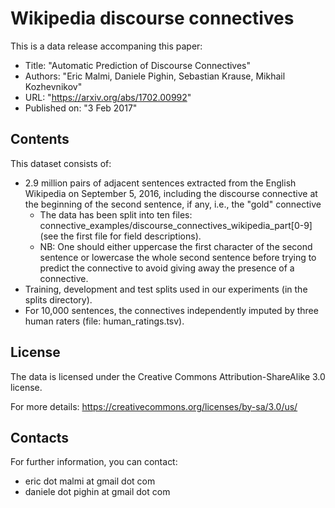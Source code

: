 # Wikipedia discourse connectives

This is a data release accompaning this paper:

-  Title: "Automatic Prediction of Discourse Connectives"
-  Authors: "Eric Malmi, Daniele Pighin, Sebastian Krause, Mikhail Kozhevnikov"
-  URL: "https://arxiv.org/abs/1702.00992"
-  Published on: "3 Feb 2017"

## Contents

This dataset consists of:

- 2.9 million pairs of adjacent sentences extracted from the English Wikipedia
  on September 5, 2016, including the discourse connective at the beginning of
  the second sentence, if any, i.e., the "gold" connective
  - The data has been split into ten files:
    connective_examples/discourse_connectives_wikipedia_part[0-9] (see the 
    first file for field descriptions).
  - NB: One should either uppercase the first character of the second sentence
    or lowercase the whole second sentence before trying to predict the
    connective to avoid giving away the presence of a connective.
- Training, development and test splits used in our experiments (in the splits
  directory).
- For 10,000 sentences, the connectives independently imputed by three human
  raters (file: human_ratings.tsv).

## License

The data is licensed under the
Creative Commons Attribution-ShareAlike 3.0 license.

For more details: https://creativecommons.org/licenses/by-sa/3.0/us/

## Contacts

For further information, you can contact:

  - eric dot malmi at gmail dot com
  - daniele dot pighin at gmail dot com
